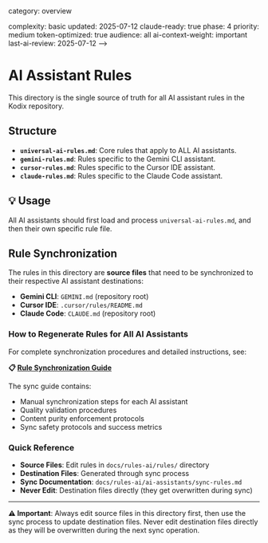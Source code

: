 <!-- AI-METADATA:
<!-- AI-CONTEXT-PRIORITY: always-include="false" summary-threshold="medium" -->category: overview

complexity: basic
updated: 2025-07-12
claude-ready: true
phase: 4
priority: medium
token-optimized: true
audience: all
ai-context-weight: important
last-ai-review: 2025-07-12
-->

# AI Assistant Rules

This directory is the single source of truth for all AI assistant rules in the Kodix repository.

## Structure

- **`universal-ai-rules.md`**: Core rules that apply to ALL AI assistants.
- **`gemini-rules.md`**: Rules specific to the Gemini CLI assistant.
- **`cursor-rules.md`**: Rules specific to the Cursor IDE assistant.
- **`claude-rules.md`**: Rules specific to the Claude Code assistant.

## 💡 Usage

All AI assistants should first load and process `universal-ai-rules.md`, and then their own specific rule file.

## Rule Synchronization

The rules in this directory are **source files** that need to be synchronized to their respective AI assistant destinations:

- **Gemini CLI**: `GEMINI.md` (repository root)
- **Cursor IDE**: `.cursor/rules/README.md`
- **Claude Code**: `CLAUDE.md` (repository root)

### How to Regenerate Rules for All AI Assistants

For complete synchronization procedures and detailed instructions, see:

**📋 [Rule Synchronization Guide](../ai-assistants/sync-rules.md)**

The sync guide contains:

- Manual synchronization steps for each AI assistant
- Quality validation procedures
- Content purity enforcement protocols
- Sync safety protocols and success metrics

### Quick Reference

- **Source Files**: Edit rules in `docs/rules-ai/rules/` directory
- **Destination Files**: Generated through sync process
- **Sync Documentation**: `docs/rules-ai/ai-assistants/sync-rules.md`
- **Never Edit**: Destination files directly (they get overwritten during sync)

---

**⚠️ Important**: Always edit source files in this directory first, then use the sync process to update destination files. Never edit destination files directly as they will be overwritten during the next sync operation.
